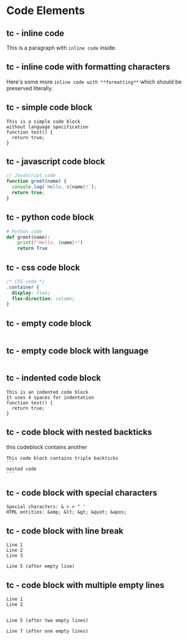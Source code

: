 # Code Elements

<!-- 
TEST REASONING:
Code formatting needs special attention because it affects functionality.
In this test, note that indented code blocks are converted to 
fenced code blocks (```). This is an acceptable transformation that maintains
or enhances functionality while preserving the content and meaning.
-->

## tc - inline code

This is a paragraph with `inline code` inside.

## tc - inline code with formatting characters

Here's some more `inline code with **formatting**` which should be preserved literally.

## tc - simple code block

```
This is a simple code block
without language specification
function test() {
  return true;
}
```

## tc - javascript code block

```javascript
// JavaScript code
function greet(name) {
  console.log(`Hello, ${name}!`);
  return true;
}
```

## tc - python code block

```python
# Python code
def greet(name):
    print(f"Hello, {name}!")
    return True
```

## tc - css code block

```css
/* CSS code */
.container {
  display: flex;
  flex-direction: column;
}
```

## tc - empty code block

```
```

## tc - empty code block with language

```javascript
```

## tc - indented code block

```
This is an indented code block
It uses 4 spaces for indentation
function test() {
  return true;
}
```

## tc - code block with nested backticks

this codeblock contains another

````
This code block contains triple backticks
```
nested code
```
````

## tc - code block with special characters

```
Special characters: & < > " '
HTML entities: &amp; &lt; &gt; &quot; &apos;
```

## tc - code block with line break

```
Line 1
Line 2
Line 3

Line 5 (after empty line)
```

## tc - code block with multiple empty lines

```
Line 1
Line 2


Line 5 (after two empty lines)

Line 7 (after one empty lines)
```